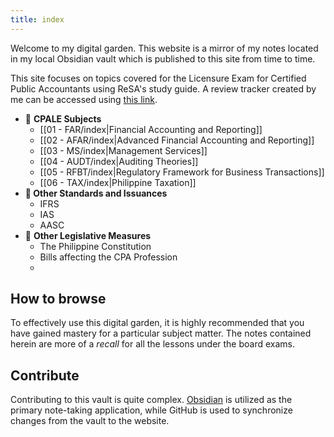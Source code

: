 ```yaml
---
title: index
---
```


Welcome to my digital garden. This website is a mirror of my notes located in my local Obsidian vault which is published to this site from time to time. 

This site focuses on topics covered for the Licensure Exam for Certified Public Accountants using ReSA's study guide. A review tracker created by me can be accessed using [this link](https://docs.google.com/spreadsheets/d/1ZYcrZEsSWFpGT7bwccuNtU_CFSy3FNb94MczraCj39I/edit?usp=sharing).

- 📌 **CPALE Subjects**
	- [[01 - FAR/index|Financial Accounting and Reporting]]
	- [[02 - AFAR/index|Advanced Financial Accounting and Reporting]]
	- [[03 - MS/index|Management Services]]
	- [[04 - AUDT/index|Auditing Theories]]
	- [[05 - RFBT/index|Regulatory Framework for Business Transactions]]
	- [[06 - TAX/index|Philippine Taxation]]
- **📌 Other Standards and Issuances**
	- IFRS
	- IAS
	- AASC
- 📌 **Other Legislative Measures**
	- The Philippine Constitution
	- Bills affecting the CPA Profession
	- 

## How to browse
To effectively use this digital garden, it is highly recommended that you have gained mastery for a particular subject matter. The notes contained herein are more of a *recall* for all the lessons under the board exams.

## Contribute
Contributing to this vault is quite complex. [Obsidian](https://obsidian.md/) is utilized as the primary note-taking application, while GitHub is used to synchronize changes from the vault to the website.

